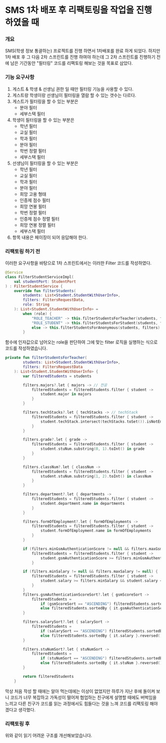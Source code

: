 # SMS 1차 배포 후 리팩토링을 작업을 진행 하였을 때

### 개요

SMS(학생 정보 통괄하는) 프로젝트를 진행 하면서 1차배포를 완료 하게 되었다. 하지만 1차 배포 후 그 다음 2차 스프린트를 진행 하여야 하는데 그 2차 스프린트를 진행하기 전에 남은 기간동안 "필터링" 코드를 리팩토링 해보는 것을 목표로 삼았다.



### 기능 요구사항

1. 게스트 & 학생 & 선생님 권한 일 때만 필터링 기능을 사용할 수 있다.
2. 게스트랑 학생이랑 선생님이 필터링을 열람 할 수 있는 갯수는 다르다.
3. 게스트가 필터링을 할 수 있는 부분은
   * 분야 필터
   *     세부스택 필터
4. 학생이 필터링을 할 수 있는 부분은
   * 학년 필터
   * 교실 필터
   * 학과 필터
   * 분야 필터
   * 학번 정렬 필터
   * 세부스택 필터
5. 선생님이 필터링을 할 수 있는 부분은
   * 학년 필터
   * 교실 필터
   * 학과 필터
   * 분야 필터
   * 희망 고용 형태
   * 인증제 점수 필터
   * 희망 연봉 필터
   * 학번 정렬 필터
   * 인증제 점수 정렬 필터
   * 희망 연봉 정렬 필터
   * 세부스택 필터
6. 항목 내용은 페이징이 되어 응답해야 한다.

### 리팩토링 하기 전

이러한 요구사항을 바탕으로 1차 스프린트에서는 이러한 Filter 코드를 작성하였다.

```kotlin
@Service
class FilterStudentServiceImpl(
    val studentPort: StudentPort
) : FilterStudentService {
    override fun filterStudents(
        students: List<Student.StudentWithUserInfo>,
        filters: FiltersRequestData,
        role: String
    ): List<Student.StudentWithUserInfo> =
        when (role) {
            "ROLE_TEACHER" -> this.filterStudentsForTeacher(students, filters)
            "ROLE_STUDENT" -> this.filterStudentsForStudent(students, filters)
            else -> this.filterStudentsForAnonymous(students, filters)
        }
```

함수에 인자값으로 넘어오는 role을 판단하여 그에 맞는 filter 로직을 실행하는 식으로 코드를 작성하였습니다.

```kotlin
private fun filterStudentsForTeacher(
        students: List<Student.StudentWithUserInfo>,
        filters: FiltersRequestData
    ): List<Student.StudentWithUserInfo> {
        var filteredStudents = students

        filters.majors?.let { majors -> // 전공
            filteredStudents = filteredStudents.filter { student ->
                student.major in majors
            }
        }

        filters.techStacks?.let { techStacks -> // techStack
            filteredStudents = filteredStudents.filter { student ->
                student.techStack.intersect(techStacks.toSet()).isNotEmpty()
            }
        }

        filters.grade?.let { grade ->
            filteredStudents = filteredStudents.filter { student ->
                student.stuNum.substring(0, 1).toInt() in grade
            }
        }

        filters.classNum?.let { classNum ->
            filteredStudents = filteredStudents.filter { student ->
                student.stuNum.substring(1, 2).toInt() in classNum
            }
        }

        filters.department?.let { departments ->
            filteredStudents = filteredStudents.filter { student ->
                student.department.name in departments
            }
        }

        filters.formOfEmployment?.let { formOfEmployments ->
            filteredStudents = filteredStudents.filter { student ->
                student.formOfEmployment.name in formOfEmployments
            }
        }

        if (filters.minGsmAuthenticationScore != null && filters.maxGsmAuthenticationScore != null)
            filteredStudents = filteredStudents.filter { student ->
                student.gsmAuthenticationScore >= filters.minGsmAuthenticationScore && student.gsmAuthenticationScore <= filters.maxGsmAuthenticationScore
            }

        if (filters.minSalary != null && filters.maxSalary != null) {
            filteredStudents = filteredStudents.filter { student ->
                student.salary >= filters.minSalary && student.salary <= filters.maxSalary
            }
        }
        filters.gsmAuthenticationScoreSort?.let { gsmScoreSort ->
            filteredStudents =
                if (gsmScoreSort == "ASCENDING") filteredStudents.sortedBy { it.gsmAuthenticationScore }
                else filteredStudents.sortedBy { it.gsmAuthenticationScore }.reversed()
        }

        filters.salarySort?.let { salarySort ->
            filteredStudents =
                if (salarySort == "ASCENDING") filteredStudents.sortedBy { it.salary }
                else filteredStudents.sortedBy { it.salary }.reversed()
        }

        filters.stuNumSort?.let { stuNumSort ->
            filteredStudents =
                if (stuNumSort == "ASCENDING") filteredStudents.sortedBy { it.stuNum }
                else filteredStudents.sortedBy { it.stuNum }.reversed()
        }

        return filteredStudents
    }
```

막상 처음 작성 할 때에는 알아 먹는데에는 이상이 없었지만 하루가 지난 후에 돌이켜 보니 코드가 너무 복잡하고 가독성이 떨어져 협업하는 친구에게 설명할 때에도 버벅임을 느끼고 다른 친구가 코드를 읽는 과정에서도 힘들다는 것을 느껴 코드를 리팩토링 해야겠다고 생각했다.



### 리팩토링 후

위와 같이 읽기 어려운 구조를 개선해보았습니다.
